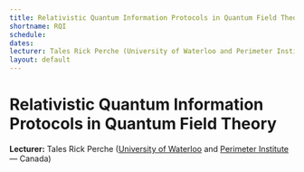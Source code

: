 ```yaml
---
title: Relativistic Quantum Information Protocols in Quantum Field Theory
shortname: RQI
schedule: 
dates: 
lecturer: Tales Rick Perche (University of Waterloo and Perimeter Institute — Canada)
layout: default
---
```


# Relativistic Quantum Information Protocols in Quantum Field Theory

**Lecturer:** Tales Rick Perche ([University of Waterloo](https://uwaterloo.ca/) and [Perimeter Institute](https://perimeterinstitute.ca/) — Canada)
